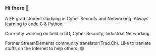 ### Hi there 👋

A EE grad student studying in Cyber Security and Networking. Always learning to code C & Python.

Currently working on field in 5G, Cyber Security, Industrial Networking. 

Former StreamElements community translator(Trad.Ch). Like to tranlate stuffs on the Internet to help others. 😄

<!--
**KaiLee2588/KaiLee2588** is a ✨ _special_ ✨ repository because its `README.md` (this file) appears on your GitHub profile.

Here are some ideas to get you started:

- 🔭 I’m currently working on ...
- 🌱 I’m currently learning ...
- 👯 I’m looking to collaborate on ...
- 🤔 I’m looking for help with ...
- 💬 Ask me about ...
- 📫 How to reach me: ...
- 😄 Pronouns: ...
- ⚡ Fun fact: ...
-->
